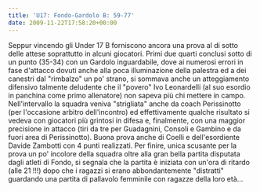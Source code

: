 ```yaml
---
title: 'U17: Fondo-Gardolo B: 59-77'
date: 2009-11-22T17:58:20+00:00
---
```

Seppur vincendo gli Under 17 B forniscono ancora una prova al di sotto delle attese soprattutto in alcuni giocatori. Primi due quarti conclusi sotto di un punto (35-34) con un Gardolo inguardabile, dove ai numerosi errori in fase d'attacco dovuti anche alla poca illuminazione della palestra ed a dei canestri dal "rimbalzo" un po' strano, si sommava anche un atteggiamento difensivo talmente deludente che il "povero" Ivo Leonardelli (al suo esordio in panchina come primo allenatore) non sapeva più chi mettere in campo. Nell'intervallo la squadra veniva "strigliata" anche da coach Perissinotto (per l'occasione arbitro dell'incontro) ed effettivamente qualche risultato si vedeva con giocatori più grintosi in difesa e, finalmente, con una maggior precisione in attacco (tiri da tre per Guadagnini, Consoli e Gambino e da fuori area di Perissinotto). Buona prova anche di Coelli e dell'esordiente Davide Zambotti con 4 punti realizzati. Per finire, unica scusante per la prova un po' incolore della squadra oltre alla gran bella partita disputata dagli atleti di Fondo, si segnala che la partita è iniziata con un'ora di ritardo (alle 21 !!!) dopo che i ragazzi si erano abbondantemente "distratti" guardando una partita di pallavolo femminile con ragazze della loro età…